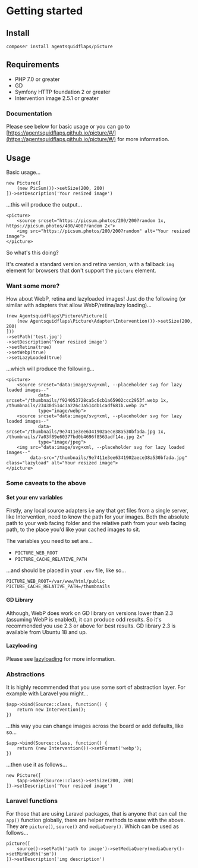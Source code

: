 # Getting started

## Install
    
    composer install agentsquidflaps/picture

## Requirements

* PHP 7.0 or greater
* GD
* Symfony HTTP foundation 2 or greater
* Intervention image 2.5.1 or greater

### Documentation

Please see below for basic usage or you can go to [https://agentsquidflaps.github.io/picture/#/](https://agentsquidflaps.github.io/picture/#/) for more information.

## Usage

Basic usage...

    new Picture([
        (new PicSum())->setSize(200, 200)
    ])->setDescription('Your resized image')
    
...this will produce the output...

    <picture>
        <source srcset="https://picsum.photos/200/200?random 1x, https://picsum.photos/400/400?random 2x">
        <img src="https://picsum.photos/200/200?random" alt="Your resized image">
    </picture>
    
So what's this doing? 

It's created a standard version and retina version, with a fallback `img` element for browsers that don't support the `picture` element.

### Want some more?
    
How about WebP, retina and lazyloaded images! Just do the following (or similar
with adapters that allow WebP/retina/lazy loading)...

    (new Agentsquidflaps\Picture\Picture([
    	(new Agentsquidflaps\Picture\Adapter\Intervention())->setSize(200, 200)
    ]))
    ->setPath('test.jpg')
    ->setDescription('Your resized image')
    ->setRetina(true)
    ->setWebp(true)
    ->setLazyLoaded(true)
    
...which will produce the following...

    <picture>
        <source srcset="data:image/svg+xml, --placeholder svg for lazy loaded images--"
                data-srcset="/thumbnails/f924053728ca5c6cb1a65902ccc2953f.webp 1x, /thumbnails/23430d514c3a226c3a514db1cadf681b.webp 2x"
                type="image/webp">
        <source srcset="data:image/svg+xml, --placeholder svg for lazy loaded images--"
                data-srcset="/thumbnails/9e7411e3ee6341902aece38a530bfada.jpg 1x, /thumbnails/7a03f89e60377bd0b4696f8563adf14e.jpg 2x"
                type="image/jpeg">
        <img src="data:image/svg+xml, --placeholder svg for lazy loaded images--"
             data-src="/thumbnails/9e7411e3ee6341902aece38a530bfada.jpg" class="lazyload" alt="Your resized image">
    </picture>
    
### Some caveats to the above

#### Set your env variables

Firstly, any local source adapters i.e any that get files from a single server,
like Intervention, need to know the path for your images. Both the absolute path to your
web facing folder and the relative path from your web facing path, to the place you'd like your
cached images to sit.

The variables you need to set are...

- `PICTURE_WEB_ROOT`
- `PICTURE_CACHE_RELATIVE_PATH`

...and should be placed in your `.env` file, like so...

    PICTURE_WEB_ROOT=/var/www/html/public
    PICTURE_CACHE_RELATIVE_PATH=/thumbnails
    
#### GD Library

Although, WebP does work on GD library on versions lower than 2.3
(assuming WebP is enabled), it can produce odd results. So it's recommended
you use 2.3 or above for best results. GD library 2.3 is available
from Ubuntu 18 and up. 

#### Lazyloading

Please see [lazyloading](lazyloading.md) for more information.

### Abstractions

It is highly recommended that you use some sort of abstraction layer. For example with Laravel you might...

    $app->bind(Source::class, function() {
        return new Intervention();
    })
    
...this way you can change images across the board or add defaults, like so...

    $app->bind(Source::class, function() {
        return (new Intervention())->setFormat('webp');
    })
    
...then use it as follows...

    new Picture([
        $app->make(Source::class)->setSize(200, 200)
    ])->setDescription('Your resized image') 

### Laravel functions

For those that are using Laravel packages, that is anyone that can
call the `app()` function globally, there are helper methods to ease with the above.
They are `picture()`, `source()` and `mediaQuery()`. Which can be used as follows...

    picture([
        source()->setPath('path to image')->setMediaQuery(mediaQuery()->setMinWidth('sm'))
    ])->setDescription('img description')